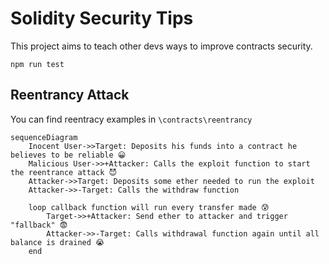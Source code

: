 # Solidity Security Tips

This project aims to teach other devs ways to improve contracts security.

```shell
npm run test
```

## Reentrancy Attack

You can find reentracy examples in `\contracts\reentrancy`

```mermaid
sequenceDiagram
    Inocent User->>Target: Deposits his funds into a contract he believes to be reliable 😀
    Malicious User->>+Attacker: Calls the exploit function to start the reentrance attack 😈
    Attacker->>Target: Deposits some ether needed to run the exploit
    Attacker->>-Target: Calls the withdraw function

    loop callback function will run every transfer made 😰
        Target->>+Attacker: Send ether to attacker and trigger "fallback" 😨
        Attacker->>-Target: Calls withdrawal function again until all balance is drained 😭
    end
```